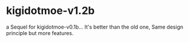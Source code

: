 # kigidotmoe-v1.2b
a Sequel for kigidotmoe-v0.1b... It's better than the old one, Same design principle but more features.

